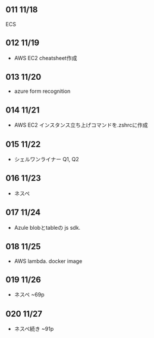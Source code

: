 ## 011 11/18
ECS

## 012 11/19
* AWS EC2 cheatsheet作成

## 013 11/20
* azure form recognition

## 014 11/21
* AWS EC2 インスタンス立ち上げコマンドを.zshrcに作成

## 015 11/22
* シェルワンライナー Q1, Q2

## 016 11/23
* ネスペ

## 017 11/24
* Azule blobとtableの js sdk.

## 018 11/25
* AWS lambda. docker image

## 019 11/26
* ネスペ ~69p

## 020 11/27
* ネスペ続き ~91p
